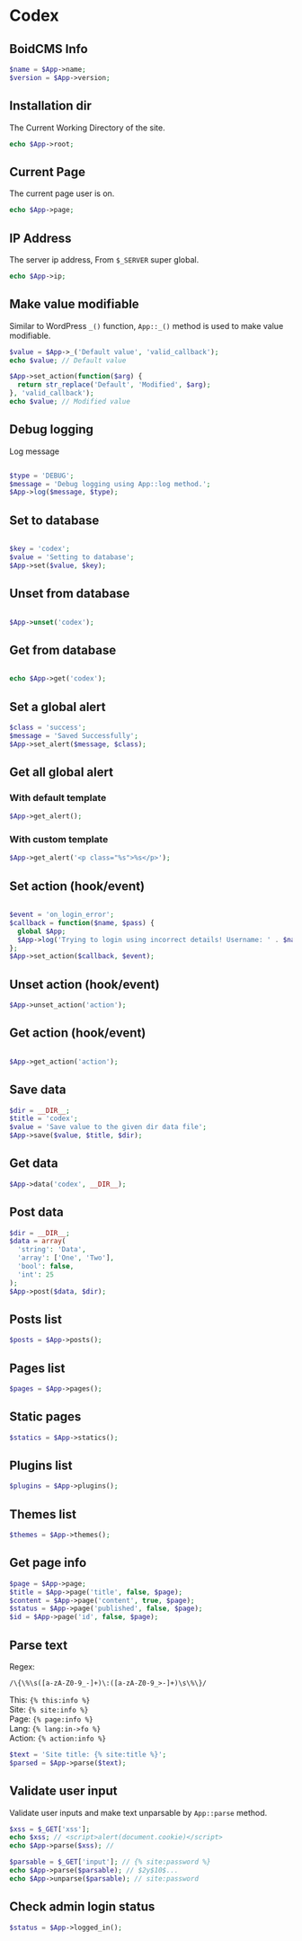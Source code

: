 # Codex

## BoidCMS Info

```php
$name = $App->name;
$version = $App->version;
```

## Installation dir
The Current Working Directory of the site.

```php
echo $App->root;
```

## Current Page
The current page user is on.

```php
echo $App->page;
```

## IP Address
The server ip address, From `$_SERVER` super global.

```php
echo $App->ip;
```

## Make value modifiable
Similar to WordPress `_()` function, `App::_()` method is used to make value modifiable.

```php
$value = $App->_('Default value', 'valid_callback');
echo $value; // Default value

$App->set_action(function($arg) {
  return str_replace('Default', 'Modified', $arg);
}, 'valid_callback');
echo $value; // Modified value
```

## Debug logging
Log message 

```php

$type = 'DEBUG';
$message = 'Debug logging using App::log method.';
$App->log($message, $type);

```

## Set to database

```php

$key = 'codex';
$value = 'Setting to database';
$App->set($value, $key);

```

## Unset from database

```php

$App->unset('codex');

```

## Get from database

```php

echo $App->get('codex');

```

## Set a global alert

```php
$class = 'success';
$message = 'Saved Successfully';
$App->set_alert($message, $class);

```

## Get all global alert

### With default template
```php
$App->get_alert();
```

### With custom template

```php
$App->get_alert('<p class="%s">%s</p>');
```

## Set action (hook/event)

```php

$event = 'on_login_error';
$callback = function($name, $pass) {
  global $App;
  $App->log('Trying to login using incorrect details! Username: ' . $name . ', Password: ' . $pass, 'debug');
};
$App->set_action($callback, $event);

``` 

## Unset action (hook/event)

```php
$App->unset_action('action');
```

## Get action (hook/event)

```php

$App->get_action('action');

```


## Save data

```php
$dir = __DIR__;
$title = 'codex';
$value = 'Save value to the given dir data file';
$App->save($value, $title, $dir);
```

## Get data

```php
$App->data('codex', __DIR__);
```

## Post data

```php
$dir = __DIR__;
$data = array(
  'string': 'Data',
  'array': ['One', 'Two'],
  'bool': false,
  'int': 25
);
$App->post($data, $dir);
```

## Posts list

```php
$posts = $App->posts();
```

## Pages list

```php
$pages = $App->pages();
```

## Static pages

```php
$statics = $App->statics();
```

## Plugins list

```php
$plugins = $App->plugins();
```

## Themes list

```php
$themes = $App->themes();
```

## Get page info

```php
$page = $App->page;
$title = $App->page('title', false, $page);
$content = $App->page('content', true, $page);
$status = $App->page('published', false, $page);
$id = $App->page('id', false, $page);
```

## Parse text    
Regex: 
```regex
/\{\%\s([a-zA-Z0-9_-]+)\:([a-zA-Z0-9_>-]+)\s\%\}/
```

This: `{% this:info %}`     
Site: `{% site:info %}`     
Page: `{% page:info %}`     
Lang: `{% lang:in->fo %}`     
Action: `{% action:info %}`     

```php
$text = 'Site title: {% site:title %}';
$parsed = $App->parse($text);
```

## Validate user input
Validate user inputs and make text unparsable by `App::parse` method.
```php
$xss = $_GET['xss']; 
echo $xss; // <script>alert(document.cookie)</script>
echo $App->parse($xss); // 

$parsable = $_GET['input']; // {% site:password %}
echo $App->parse($parsable); // $2y$10$...
echo $App->unparse($parsable); // site:password

```

## Check admin login status

```php
$status = $App->logged_in();
```



